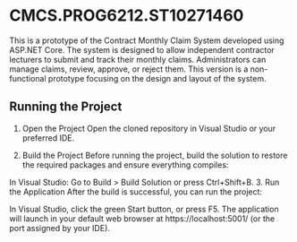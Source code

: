 # CMCS.PROG6212.ST10271460
This is a prototype of the Contract Monthly Claim System developed using ASP.NET Core. The system is designed to allow independent contractor lecturers to submit and track their monthly claims. Administrators can manage claims, review, approve, or reject them. This version is a non-functional prototype focusing on the design and layout of the system.




## Running the Project
1. Open the Project
Open the cloned repository in Visual Studio or your preferred IDE.

2. Build the Project
Before running the project, build the solution to restore the required packages and ensure everything compiles:

In Visual Studio: Go to Build > Build Solution or press Ctrl+Shift+B.
3. Run the Application
After the build is successful, you can run the project:

In Visual Studio, click the green Start button, or press F5.
The application will launch in your default web browser at https://localhost:5001/ (or the port assigned by your IDE).
